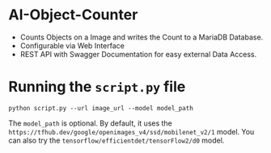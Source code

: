 # AI-Object-Counter
- Counts Objects on a Image and writes the Count to a MariaDB Database. 
- Configurable via Web Interface
- REST API with Swagger Documentation for easy external Data Access.

# Running the `script.py` file
`python script.py --url image_url --model model_path`

The `model_path` is optional. By default, it uses the `https://tfhub.dev/google/openimages_v4/ssd/mobilenet_v2/1` model. You can also try the `tensorflow/efficientdet/tensorFlow2/d0` model.